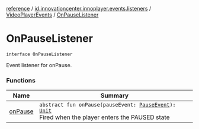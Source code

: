 [reference](../../../index.md) / [id.innovationcenter.innoplayer.events.listeners](../../index.md) / [VideoPlayerEvents](../index.md) / [OnPauseListener](./index.md)

# OnPauseListener

`interface OnPauseListener`

Event listener for onPause.

### Functions

| Name | Summary |
|---|---|
| [onPause](on-pause.md) | `abstract fun onPause(pauseEvent: `[`PauseEvent`](../../../id.innovationcenter.innoplayer.events/-pause-event/index.md)`): `[`Unit`](https://kotlinlang.org/api/latest/jvm/stdlib/kotlin/-unit/index.html)<br>Fired when the player enters the PAUSED state |
